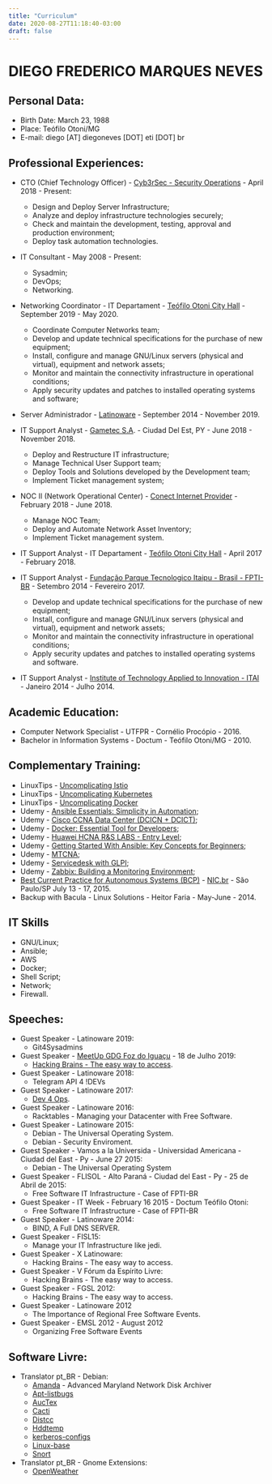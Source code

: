```yaml
---
title: "Curriculum"
date: 2020-08-27T11:18:40-03:00
draft: false
---
```


# DIEGO FREDERICO MARQUES NEVES
## Personal Data:
* Birth Date: March 23, 1988
* Place: Teófilo Otoni/MG
* E-mail: diego [AT] diegoneves [DOT] eti [DOT] br

## Professional Experiences:
* CTO (Chief Technology Officer) - [Cyb3rSec - Security Operations](http://www.cyb3rsec.com/) - April 2018 - Present:
    * Design and Deploy Server Infrastructure;
    * Analyze and deploy infrastructure technologies securely;
    * Check and maintain the development, testing, approval and production environment;
    * Deploy task automation technologies.

* IT Consultant - May 2008 - Present:
    * Sysadmin;
    * DevOps;
    * Networking.

* Networking Coordinator - IT Departament - [Teófilo Otoni City Hall](http://teofilootoni.mg.gov.br) - September 2019 - May 2020.
    * Coordinate Computer Networks team;
    * Develop and update technical specifications for the purchase of new equipment;
    * Install, configure and manage GNU/Linux servers (physical and virtual), equipment and network assets;
    * Monitor and maintain the connectivity infrastructure in operational conditions;
    * Apply security updates and patches to installed operating systems and software;

* Server Administrador - [Latinoware](http://latinoware.org) - September 2014 - November 2019.

* IT Support Analyst - [Gametec S.A](http://atacadogames.com). - Ciudad Del Est, PY - June 2018 - November 2018.
    * Deploy and Restructure IT infrastructure;
    * Manage Technical User Support team;
    * Deploy Tools and Solutions developed by the Development team;
    * Implement Ticket management system;

* NOC II (Network Operational Center) - [Conect Internet Provider](https://conectinfo.net.br/) - February 2018 - June 2018.
    * Manage NOC Team;
    * Deploy and Automate Network Asset Inventory;
    * Implement Ticket management system.

* IT Support Analyst - IT Departament - [Teófilo Otoni City Hall](http://teofilootoni.mg.gov.br) - April 2017 - February 2018.
    
* IT Support Analyst - [Fundação Parque Tecnologico Itaipu - Brasil - FPTI-BR](https://pti.org.br) - Setembro 2014 - Fevereiro 2017.
    * Develop and update technical specifications for the purchase of new equipment;
    * Install, configure and manage GNU/Linux servers (physical and virtual), equipment and network assets;
    * Monitor and maintain the connectivity infrastructure in operational conditions;
    * Apply security updates and patches to installed operating systems and software.

* IT Support Analyst - [Institute of Technology Applied to Innovation - ITAI](http://itai.org.br) - Janeiro 2014 - Julho 2014.

## Academic Education:
* Computer Network Specialist - UTFPR - Cornélio Procópio - 2016.
* Bachelor in Information Systems - Doctum - Teófilo Otoni/MG - 2010.

## Complementary Training:
* LinuxTips - [Uncomplicating Istio](https://www.credential.net/1d5d4d4e-d06b-4678-887a-2469ac232f57)
* LinuxTips - [Uncomplicating Kubernetes](https://www.credential.net/9900419a-12f6-4e4e-86c7-f800d0d205e5)
* LinuxTips - [Uncomplicating Docker](https://www.credential.net/6c464766-b7b4-47ab-b176-fa4c07872346)
* Udemy - [Ansible Essentials: Simplicity in Automation](https://www.udemy.com/course/ansible-essentials-simplicity-in-automation/);
* Udemy - [Cisco CCNA Data Center (DCICN + DCICT)](https://www.udemy.com/course/cisco-ccna-data-center-completo-dcicn-dcict/);
* Udemy - [Docker: Essential Tool for Developers](https://www.udemy.com/course/curso-docker/);
* Udemy - [Huawei HCNA R&S LABS - Entry Level](https://www.udemy.com/course/curso-docker/);
* Udemy - [Getting Started With Ansible: Key Concepts for Beginners](https://www.udemy.com/course/draft/1321494/learn/);
* Udemy - [MTCNA](https://www.udemy.com/course/preparatorio-mtcna/);
* Udemy - [Servicedesk with GLPI](https://www.udemy.com/course/servicedesk-glpi/);
* Udemy - [Zabbix: Building a Monitoring Environment](https://www.udemy.com/course/curso-zabbix/);
* [Best Current Practice for Autonomous Systems (BCP)](https://cursoseventos.nic.br/curso/curso-bcop/) - [NIC.br](https://nic.br) - São Paulo/SP July 13 - 17, 2015.
* Backup with Bacula - Linux Solutions - Heitor Faria - May-June - 2014.

## IT Skills
* GNU/Linux;
* Ansible;
* AWS
* Docker;
* Shell Script;
* Network;
* Firewall.

## Speeches:
* Guest Speaker - Latinoware 2019:
	* Git4Sysadmins
* Guest Speaker - [MeetUp GDG Foz do Iguaçu](https://www.meetup.com/pt-BR/GDG-Foz-do-Iguacu/events/262780229/) - 18 de Julho 2019:
    * [Hacking Brains - The easy way to access](https://www.slideshare.net/GDGFoz/hackeando-crebros-explorando-o-elo-mais-fraco-da-segurana).
* Guest Speaker - Latinoware 2018:
	* Telegram API 4 !DEVs
* Guest Speaker - Latinoware 2017:
	* [Dev 4 Ops](https//github.com/diegoaceneves/html_speech/dev4ops).
* Guest Speaker - Latinoware 2016:
	* Racktables - Managing your Datacenter with Free Software.
* Guest Speaker - Latinoware 2015:
    * Debian - The Universal Operating System.
    * Debian - Security Enviroment.
* Guest Speaker - Vamos a la Universida - Universidad Americana - Ciudad del East - Py - June 27 2015:
    * Debian - The Universal Operating System
* Guest Speaker - FLISOL - Alto Paraná - Ciudad del East - Py - 25 de Abril de 2015:
    * Free Software IT Infrastructure - Case of FPTI-BR
* Guest Speaker - IT Week - February 16 2015 - Doctum Teófilo Otoni:
    * Free Software IT Infrastructure - Case of FPTI-BR
* Guest Speaker - Latinoware 2014:
    * BIND, A Full DNS SERVER.
* Guest Speaker - FISL15:
    * Manage your IT Infrastructure like jedi.
* Guest Speaker - X Latinoware:
    * Hacking Brains - The easy way to access.
* Guest Speaker - V Fórum da Espírito Livre:
    * Hacking Brains - The easy way to access.
* Guest Speaker - FGSL 2012:
    * Hacking Brains - The easy way to access.
* Guest Speaker - Latinoware 2012
    * The Importance of Regional Free Software Events.
* Guest Speaker - EMSL 2012 - August 2012
    * Organizing Free Software Events

## Software Livre:
* Translator pt_BR - Debian:
    * [Amanda](https://packages.debian.org/amanda) - Advanced Maryland Network Disk Archiver
    * [Apt-listbugs](https://packages.debian.org/apt-listbugs)
    * [AucTex](https://packages.debian.org/auctex)
    * [Cacti](https://packages.debian.org/cacti)
    * [Distcc](https://packages.debian.org/distcc)
    * [Hddtemp](https://packages.debian.org/hddtemp)
    * [kerberos-configs](https://packages.debian.org/kerberos-configs)
    * [Linux-base](https://packages.debian.org/linux-base)
    * [Snort](https://packages.debian.org/snort)
* Translator pt_BR - Gnome Extensions:
    * [OpenWeather](https://extensions.gnome.org/extension/750/openweather/)